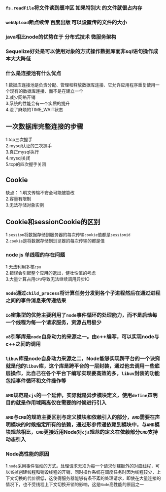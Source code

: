 ### `fs.readFile`将文件读到缓冲区 如果特别大 的文件就很占内存
### `webUpload`断点续传 百度出版 可以设置传的文件的大小
### java相比node的优势在于 分布式技术 微服务架构

### Sequelize好处是可以使用对象的方式操作数据库而非sql语句操作成本大大降低

### 什么是连接池有什么优点

1.数据库连接池是负责分配、管理和释放数据库连接、它允许应用程序重复使用一个现有的数据库连接、而不是在建立一个<br>
2.减少网络开销<br>
3.系统的性能会有一个实质的提升<br>
4.没了麻烦的TIME_WAIT状态

## 一次数据库完整连接的步骤
1.tcp三次握手<br>
2.mysql认证的三次握手<br>
3.真正mysql执行<br>
4.mysql关闭<br>
5.tcp的四次握手关闭

## Cookie
缺点：
    1.明文传输不安全可能被篡改<br>
    2.容量有限制<br>
    3.无法存储对象实例

## Cookie和sessionCookie的区别
1.`session`将数据存储到服务器的每次传输`cookie`值都是`sessionid`<br>
2.`cookie`是将数据存储到浏览器的每次传输的都是值

### node js 单线程的存在问题

1.无法利用多核`cpu`<br>
2.错误会引起整个应用的退出，健壮性值的考虑<br>
3.大量计算占用`CPU`导致无法继续调用异步IO

### `node`通过`child_process`将计算任务分发到各个子进程然后在通过进程之间的事件消息来传递结果

### `Io`密集型的优势主要利用了`node`事件循环的处理能力，而不是启动每一个线程为每一个请求服务，资源占用极少

### `v8`引擎库是`node`自身动力的来源之一。由c++编写，可以实现node与c++之间的调用
### `libuv`库是node自身动力来源之二，Node能够实现跨平台的一个诀窍就是他的`libuv`库，这个库是跨平台的一层封装，通过他去调用一些底层操作，比自己在各个平台下编写实现要高效的多，`libuv`封装的功能包括事件循环和文件操作等

### `AMD`规范是`cjs`的一个延伸，实际就是异步模块定义，使用`define`声明目的就是作用域隔离仅在需要的时候进行引入

### `AMD`与`CMD`的规范主要区别与定义模块和依赖引入的部分，`AMD`需要在声明模块的时候指定所有的依赖，通过形参传递依赖到模块中，与`AMD`模块规范相比，`CMD`更接近用Node对`cjs`规范的定义在依赖部分`CMD`支持动态引入

### Node高性能的原因
1.`node`采用事件驱动的方式。处理请求无须为每一个请求创建额外的对应线程，可以省掉创建线程和销毁线程的开销，同时操作系统在调度任务时因为线程较少，上下文切换的代价很低，这使得服务器能够有条不紊的处理请求，即使在大量连接的情况下，也不受线程上下文切换开销的影响，这是`Node`高性能的原因之一
